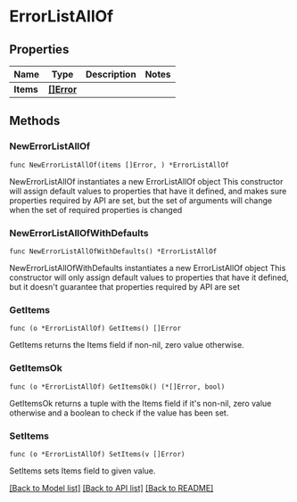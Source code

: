# ErrorListAllOf

## Properties

Name | Type | Description | Notes
------------ | ------------- | ------------- | -------------
**Items** | [**[]Error**](Error.md) |  | 

## Methods

### NewErrorListAllOf

`func NewErrorListAllOf(items []Error, ) *ErrorListAllOf`

NewErrorListAllOf instantiates a new ErrorListAllOf object
This constructor will assign default values to properties that have it defined,
and makes sure properties required by API are set, but the set of arguments
will change when the set of required properties is changed

### NewErrorListAllOfWithDefaults

`func NewErrorListAllOfWithDefaults() *ErrorListAllOf`

NewErrorListAllOfWithDefaults instantiates a new ErrorListAllOf object
This constructor will only assign default values to properties that have it defined,
but it doesn't guarantee that properties required by API are set

### GetItems

`func (o *ErrorListAllOf) GetItems() []Error`

GetItems returns the Items field if non-nil, zero value otherwise.

### GetItemsOk

`func (o *ErrorListAllOf) GetItemsOk() (*[]Error, bool)`

GetItemsOk returns a tuple with the Items field if it's non-nil, zero value otherwise
and a boolean to check if the value has been set.

### SetItems

`func (o *ErrorListAllOf) SetItems(v []Error)`

SetItems sets Items field to given value.



[[Back to Model list]](../README.md#documentation-for-models) [[Back to API list]](../README.md#documentation-for-api-endpoints) [[Back to README]](../README.md)


